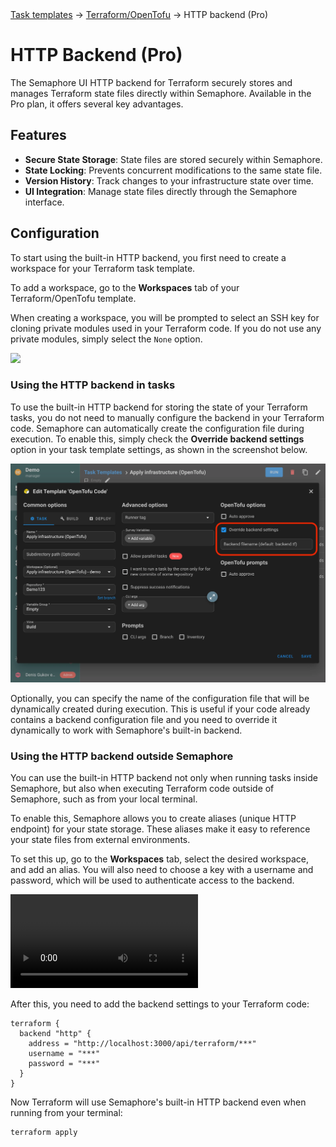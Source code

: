 <div class="breadcrumbs">
    <a href="/user-guide/task-templates/">Task templates</a>
    → <a href="/user-guide/task-templates/apps/terraform">Terraform/OpenTofu</a>
    → HTTP backend (Pro)
</div>

# HTTP Backend (Pro)

The Semaphore UI HTTP backend for Terraform securely stores and manages Terraform state files directly within Semaphore. Available in the Pro plan, it offers several key advantages.

## Features

- **Secure State Storage**: State files are <!-- encrypted and--> stored securely within Semaphore.
- **State Locking**: Prevents concurrent modifications to the same state file.
- **Version History**: Track changes to your infrastructure state over time.
- **UI Integration**: Manage state files directly through the Semaphore interface.

## Configuration

To start using the built-in HTTP backend, you first need to create a workspace for your Terraform task template.

To add a workspace, go to the **Workspaces** tab of your Terraform/OpenTofu template.

When creating a workspace, you will be prompted to select an SSH key for cloning private modules used in your Terraform code. If you do not use any private modules, simply select the `None` option.

![](https://github.com/user-attachments/assets/0a6a0b4d-8b10-41df-8500-e3084d5b6c64)

### Using the HTTP backend in tasks

To use the built-in HTTP backend for storing the state of your Terraform tasks, you do not need to manually configure the backend in your Terraform code. Semaphore can automatically create the configuration file during execution. To enable this, simply check the **Override backend settings** option in your task template settings, as shown in the screenshot below.

![](<../../../../.gitbook/assets/tf_backend_override.webp>)

Optionally, you can specify the name of the configuration file that will be dynamically created during execution. This is useful if your code already contains a backend configuration file and you need to override it dynamically to work with Semaphore's built-in backend.

### Using the HTTP backend outside Semaphore

You can use the built-in HTTP backend not only when running tasks inside Semaphore, but also when executing Terraform code outside of Semaphore, such as from your local terminal.

To enable this, Semaphore allows you to create aliases (unique HTTP endpoint) for your state storage. These aliases make it easy to reference your state files from external environments.

To set this up, go to the **Workspaces** tab, select the desired workspace, and add an alias. You will also need to choose a key with a username and password, which will be used to authenticate access to the backend.

<video controls>
  <source src="https://www.semaphoreui.com/uploads/v2.11/video2.mp4" type="video/mp4" />
</video>

After this, you need to add the backend settings to your Terraform code:

```
terraform {
  backend "http" {
    address = "http://localhost:3000/api/terraform/***"
    username = "***"
    password = "***"
  }
}
```

Now Terraform will use Semaphore's built-in HTTP backend even when running from your terminal:

```
terraform apply
```
